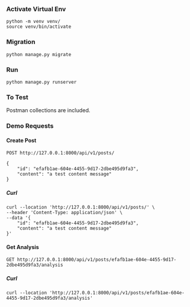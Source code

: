 ### Activate Virtual Env

```
python -m venv venv/
source venv/bin/activate
```

### Migration

```
python manage.py migrate
```

### Run
```
python manage.py runserver
```

### To Test

Postman collections are included.

### Demo Requests

#### Create Post

```
POST http://127.0.0.1:8000/api/v1/posts/

{
    "id": "efafb1ae-604e-4455-9d17-2dbe495d9fa3",
    "content": "a test content message"
}
```

##### Curl

```
curl --location 'http://127.0.0.1:8000/api/v1/posts/' \
--header 'Content-Type: application/json' \
--data '{
    "id": "efafb1ae-604e-4455-9d17-2dbe495d9fa3",
    "content": "a test content message"
}'
```

#### Get Analysis

```
GET http://127.0.0.1:8000/api/v1/posts/efafb1ae-604e-4455-9d17-2dbe495d9fa3/analysis
```

##### Curl

```
curl --location 'http://127.0.0.1:8000/api/v1/posts/efafb1ae-604e-4455-9d17-2dbe495d9fa3/analysis'
```


